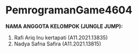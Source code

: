# PemrogramanGame4604
**NAMA ANGGOTA KELOMPOK (JUNGLE JUMP):**
1. Rafi Ariq Inu kertapati (A11.2021.13835)
2. ⁠Nadya Safna Safira (A11.2021.13815)
